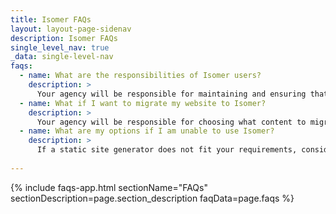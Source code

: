 ```yaml
---
title: Isomer FAQs
layout: layout-page-sidenav
description: Isomer FAQs
single_level_nav: true
_data: single-level-nav
faqs:
  - name: What are the responsibilities of Isomer users?
    description: >
      Your agency will be responsible for maintaining and ensuring that your website content meets content-related standards in DSS. Isomer will be responsible for website hosting, maintenance, support, and ensuring compliance with the relevant clauses of the <a href="https://www.developer.tech.gov.sg/guidelines/standards-and-best-practices/instruction-manual-for-ict-ss-management.html" target="_blank">Instruction Manual for ICT&SS Management</a>, the <a href="https://www.developer.tech.gov.sg/guidelines/standards-and-best-practices/digital-service-standards.html" target="_blank">Digital Service Standards (DSS)</a>, and the Usability Checklist (UC).
  - name: What if I want to migrate my website to Isomer?
    description: >
      Your agency will be responsible for choosing what content to migrate and the migration of the content. GovTech will support your agency by providing training.
  - name: What are my options if I am unable to use Isomer?
    description: >
      If a static site generator does not fit your requirements, consider using the <a href="https://www.developer.tech.gov.sg/products/categories/content-management/content-website-platform" target="_blank">Content Website Plaform (CWP)</a> coupled with the <a href="https://www.developer.tech.gov.sg/products/categories/design/singapore-government-design-system" target="_blank">Singapore Government Design System (SGDS)</a>.
 
---
```


{% include faqs-app.html sectionName="FAQs" sectionDescription=page.section_description faqData=page.faqs %}
